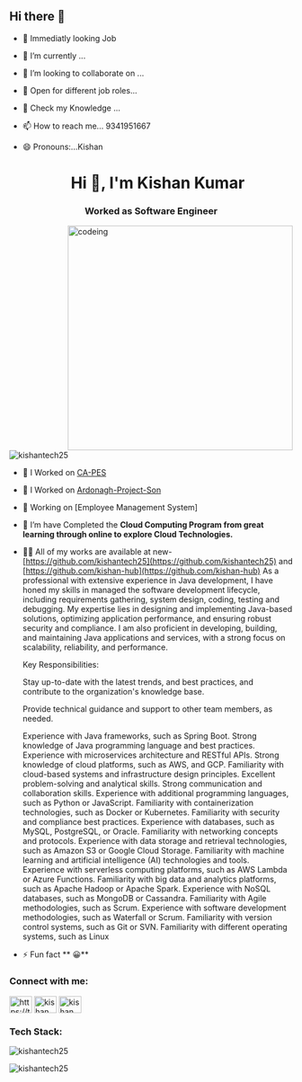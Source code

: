 ## Hi there 👋 
- 🔭 Immediatly looking  Job
- 🌱 I’m currently  ... 
- 👯 I’m looking to collaborate on ...
- 🤔 Open for different job roles... 
- 💬 Check my Knowledge ...
- 📫 How to reach me... 9341951667
- 😄 Pronouns:...Kishan

  <h1 align="center">Hi 👋, I'm Kishan Kumar</h1>
<h3 align="center">Worked as Software Engineer </h3>

<img align="right" alt="codeing" width="400" src="https://www.sarvika.com/wp-content/uploads/2021/03/Backend-Developer-Python-GIF-Dribble.gif"/>

<p align="left"> <img src="https://komarev.com/ghpvc/?username=kishantech25&label=Profile%20views&color=0e75b6&style=flat" alt="kishantech25" /> </p>

- 🔭 I Worked on [CA-PES](https://www.curriculumassociates.com/)
- 🔭 I Worked on [Ardonagh-Project-Son](https://www.ardonagh.com/)
- 🔭 Working on [Employee Management System]

- 🌱 I’m have Completed the  **Cloud Computing Program from great learning through online to explore Cloud Technologies.**

- 👨‍💻 All of my works are available at new-[https://github.com/kishantech25](https://github.com/kishantech25) and [https://github.com/kishan-hub](https://github.com/kishan-hub)
 As a professional with extensive experience in Java development, I have honed my skills in managed the software development lifecycle, including requirements gathering, system design, coding, testing and debugging. My expertise lies in designing and implementing Java-based solutions, optimizing application performance, and ensuring robust security and compliance. I am also proficient in developing, building, and maintaining Java applications and services, with a strong focus on scalability, reliability, and performance.

  Key Responsibilities:

  Stay up-to-date with the latest trends, and best practices, and contribute to the organization's knowledge base.

  Provide technical guidance and support to other team members, as needed.
 
  Experience with Java frameworks, such as Spring Boot.
  Strong knowledge of Java programming language and best practices.
  Experience with microservices architecture and RESTful APIs.
  Strong knowledge of cloud platforms, such as AWS, and GCP.
  Familiarity with cloud-based systems and infrastructure design principles.
  Excellent problem-solving and analytical skills.
  Strong communication and collaboration skills.
  Experience with additional programming languages, such as Python or JavaScript.
  Familiarity with containerization technologies, such as Docker or Kubernetes.
  Familiarity with security and compliance best practices.
  Experience with databases, such as MySQL, PostgreSQL, or Oracle.
  Familiarity with networking concepts and protocols.
  Experience with data storage and retrieval technologies, such as Amazon S3 or Google Cloud Storage.
  Familiarity with machine learning and artificial intelligence (AI) technologies and tools.
  Experience with serverless computing platforms, such as AWS Lambda or Azure Functions.
  Familiarity with big data and analytics platforms, such as Apache Hadoop or Apache Spark.
  Experience with NoSQL databases, such as MongoDB or Cassandra.
  Familiarity with Agile methodologies, such as Scrum.
  Experience with software development methodologies, such as Waterfall or Scrum.
  Familiarity with version control systems, such as Git or SVN.
  Familiarity with different operating systems, such as Linux



- ⚡ Fun fact ** 😀**

<h3 align="left">Connect with me:</h3>
<p align="left">
<a href="https://twitter.com/kishank49277438" target="blank"><img align="center" src="https://raw.githubusercontent.com/rahuldkjain/github-profile-readme-generator/master/src/images/icons/Social/twitter.svg" alt="https://twitter.com/kishank49277438" height="30" width="40" /></a>
<a href="www.linkedin.com/in/kishan1kumar" target="blank"><img align="center" src="https://raw.githubusercontent.com/rahuldkjain/github-profile-readme-generator/master/src/images/icons/Social/linked-in-alt.svg" alt="kishan kumar" height="30" width="40" /></a>
<a href="https://fb.com/kishan kumar" target="blank"><img align="center" src="https://raw.githubusercontent.com/rahuldkjain/github-profile-readme-generator/master/src/images/icons/Social/facebook.svg" alt="kishan kumar" height="30" width="40" /></a>
</p>

<h3 align="left">Tech Stack:</h3>

<p><img align="center" src="https://github-readme-stats.vercel.app/api/top-langs?username=kishantech25&show_icons=true&locale=en&layout=compact" alt="kishantech25" /></p>

<p><img align="center" src="https://github-readme-streak-stats.herokuapp.com/?user=kishan-hub&" alt="kishantech25" /></p>
